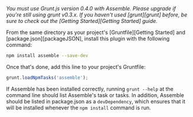 _You must use Grunt.js version 0.4.0 with Assemble. Please upgrade if you're still using grunt v0.3.x. If you haven't used [grunt][grunt] before, be sure to check out the [Getting Started][Getting Started] guide._

From the same directory as your project's [Gruntfile][Getting Started] and [package.json][packageJSON], install this plugin with the following command:

``` bash
npm install assemble --save-dev
```

Once that's done, add this line to your project's Gruntfile:

``` js
grunt.loadNpmTasks('assemble');
```

If Assemble has been installed correctly, running `grunt --help` at the command line should list Assemble's task or tasks. In addition, Assemble should be listed in package.json as a `devDependency`, which ensures that it will be installed whenever the `npm install` command is run.
